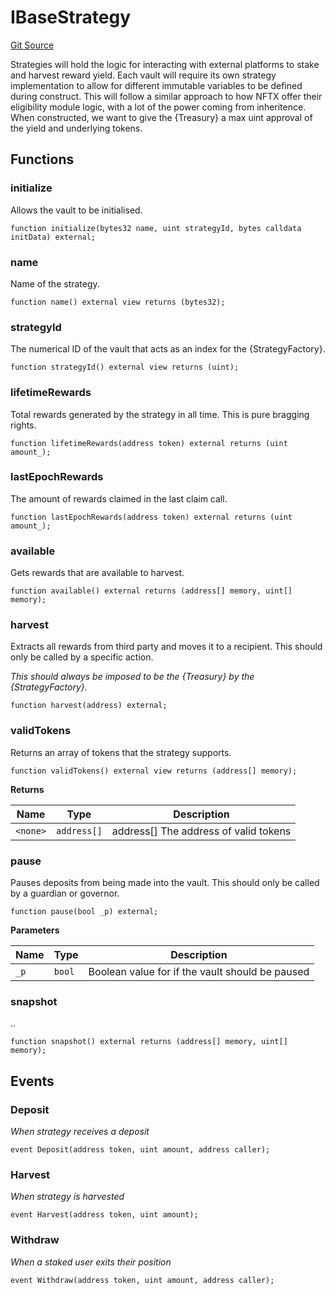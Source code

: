 # IBaseStrategy
[Git Source](https://github.com/FloorDAO/floor-v2/blob/c8169a0594ad07a37d169672a50f4155c41be809/src/interfaces/strategies/BaseStrategy.sol)

Strategies will hold the logic for interacting with external platforms to stake
and harvest reward yield. Each vault will require its own strategy implementation
to allow for different immutable variables to be defined during construct.
This will follow a similar approach to how NFTX offer their eligibility module
logic, with a lot of the power coming from inheritence.
When constructed, we want to give the {Treasury} a max uint approval of the yield
and underlying tokens.


## Functions
### initialize

Allows the vault to be initialised.


```solidity
function initialize(bytes32 name, uint strategyId, bytes calldata initData) external;
```

### name

Name of the strategy.


```solidity
function name() external view returns (bytes32);
```

### strategyId

The numerical ID of the vault that acts as an index for the {StrategyFactory}.


```solidity
function strategyId() external view returns (uint);
```

### lifetimeRewards

Total rewards generated by the strategy in all time. This is pure bragging rights.


```solidity
function lifetimeRewards(address token) external returns (uint amount_);
```

### lastEpochRewards

The amount of rewards claimed in the last claim call.


```solidity
function lastEpochRewards(address token) external returns (uint amount_);
```

### available

Gets rewards that are available to harvest.


```solidity
function available() external returns (address[] memory, uint[] memory);
```

### harvest

Extracts all rewards from third party and moves it to a recipient. This should
only be called by a specific action.

*This _should_ always be imposed to be the {Treasury} by the {StrategyFactory}.*


```solidity
function harvest(address) external;
```

### validTokens

Returns an array of tokens that the strategy supports.


```solidity
function validTokens() external view returns (address[] memory);
```
**Returns**

|Name|Type|Description|
|----|----|-----------|
|`<none>`|`address[]`|address[] The address of valid tokens|


### pause

Pauses deposits from being made into the vault. This should only be called by
a guardian or governor.


```solidity
function pause(bool _p) external;
```
**Parameters**

|Name|Type|Description|
|----|----|-----------|
|`_p`|`bool`|Boolean value for if the vault should be paused|


### snapshot

..


```solidity
function snapshot() external returns (address[] memory, uint[] memory);
```

## Events
### Deposit
*When strategy receives a deposit*


```solidity
event Deposit(address token, uint amount, address caller);
```

### Harvest
*When strategy is harvested*


```solidity
event Harvest(address token, uint amount);
```

### Withdraw
*When a staked user exits their position*


```solidity
event Withdraw(address token, uint amount, address caller);
```


